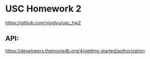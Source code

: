 # USC Homework 2
https://github.com/vividyu/usc_hw2

## API:
https://developers.themoviedb.org/4/getting-started/authorization